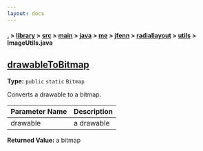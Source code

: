 ```yaml
---
layout: docs
---
```

#### [.](./../../../../../../../../index) > [library](./../../../../../../../index) > [src](./../../../../../../index) > [main](./../../../../../index) > [java](./../../../../index) > [me](./../../../index) > [jfenn](./../../index) > [radiallayout](./../index) > [utils](./index) > **ImageUtils.java**

## [drawableToBitmap](https://github.com/TheAndroidMaster/RadialLayout/blob/master/library/src/main/java/me/jfenn/radiallayout/utils/ImageUtils.java#L12)

**Type:** `public` `static` `Bitmap`

Converts a drawable to a bitmap. 





|Parameter Name|Description|
|-----|-----|
|drawable|a drawable|


**Returned Value:** a bitmap  









